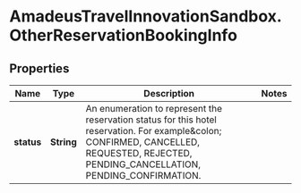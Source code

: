# AmadeusTravelInnovationSandbox.OtherReservationBookingInfo

## Properties
Name | Type | Description | Notes
------------ | ------------- | ------------- | -------------
**status** | **String** | An enumeration to represent the reservation status for this hotel reservation. For example&amp;colon; CONFIRMED, CANCELLED, REQUESTED, REJECTED, PENDING_CANCELLATION, PENDING_CONFIRMATION. | 


